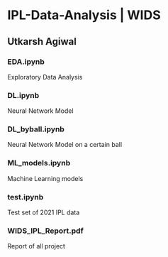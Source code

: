 # IPL-Data-Analysis | WIDS
## Utkarsh Agiwal

### EDA.ipynb 
Exploratory Data Analysis
### DL.ipynb 
Neural Network Model
### DL_byball.ipynb
Neural Network Model on a certain ball
### ML_models.ipynb
Machine Learning models
### test.ipynb
Test set of 2021 IPL data
### WIDS_IPL_Report.pdf
Report of all project
